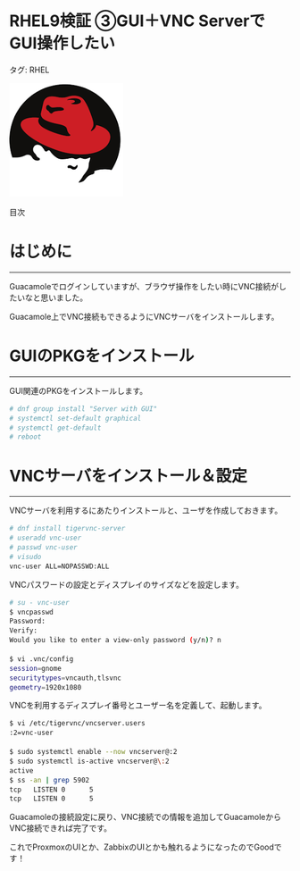 # RHEL9検証 ③GUI＋VNC ServerでGUI操作したい

タグ: RHEL

![images.png](RHEL9%E6%A4%9C%E8%A8%BC%20%E2%91%A6%20Cockpit%E5%B0%8E%E5%85%A5%201289da9f37308067a685deffd613c2bf/images.png)

目次

# はじめに

---

Guacamoleでログインしていますが、ブラウザ操作をしたい時にVNC接続がしたいなと思いました。

Guacamole上でVNC接続もできるようにVNCサーバをインストールします。

# GUIのPKGをインストール

---

GUI関連のPKGをインストールします。

```bash
# dnf group install "Server with GUI"
# systemctl set-default graphical
# systemctl get-default
# reboot
```

# VNCサーバをインストール＆設定

---

VNCサーバを利用するにあたりインストールと、ユーザを作成しておきます。

```bash
# dnf install tigervnc-server
# useradd vnc-user
# passwd vnc-user
# visudo
vnc-user ALL=NOPASSWD:ALL
```

VNCパスワードの設定とディスプレイのサイズなどを設定します。

```bash
# su - vnc-user
$ vncpasswd
Password:
Verify:
Would you like to enter a view-only password (y/n)? n

$ vi .vnc/config
session=gnome
securitytypes=vncauth,tlsvnc
geometry=1920x1080
```

VNCを利用するディスプレイ番号とユーザー名を定義して、起動します。

```bash
$ vi /etc/tigervnc/vncserver.users
:2=vnc-user

$ sudo systemctl enable --now vncserver@:2
$ sudo systemctl is-active vncserver@\:2
active
$ ss -an | grep 5902
tcp   LISTEN 0      5                                                                                 0.0.0.0:5902               0.0.0.0:*           
tcp   LISTEN 0      5                                                                                    [::]:5902                  [::]:*
```

Guacamoleの接続設定に戻り、VNC接続での情報を追加してGuacamoleからVNC接続できれば完了です。

これでProxmoxのUIとか、ZabbixのUIとかも触れるようになったのでGoodです！